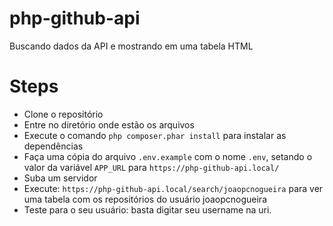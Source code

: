 # php-github-api
 Buscando dados da API e mostrando em uma tabela HTML
 
 # Steps
 
 - Clone o repositório
 - Entre no diretório onde estão os arquivos
 - Execute o comando `php composer.phar install` para instalar as dependências
 - Faça uma cópia do arquivo `.env.example` com o nome `.env`, setando o valor da variável `APP_URL` para `https://php-github-api.local/`
 - Suba um servidor
 - Execute: `https://php-github-api.local/search/joaopcnogueira` para ver uma tabela com os repositórios do usuário joaopcnogueira
 - Teste para o seu usuário: basta digitar seu username na uri.

